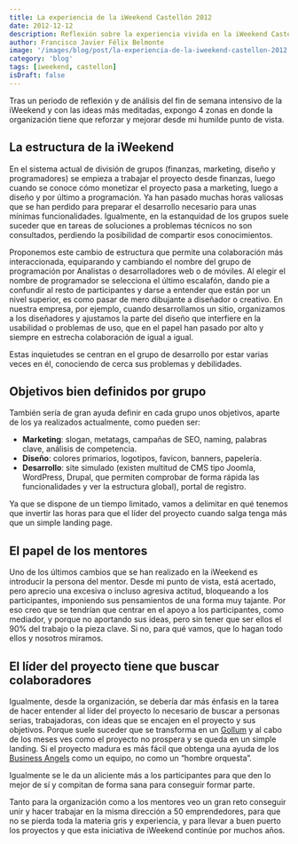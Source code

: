 ```yaml
---
title: La experiencia de la iWeekend Castellón 2012
date: 2012-12-12
description: Reflexión sobre la experiencia vivida en la iWeekend Castellón 2012, destacando aprendizajes, propuestas de mejora y el impacto en la colaboración entre emprendedores.
author: Francisco Javier Félix Belmonte
image: '/images/blog/post/la-experiencia-de-la-iweekend-castellon-2012.webp'
category: 'blog'
tags: [iweekend, castellon]
isDraft: false
---
```


Tras un periodo de reflexión y de análisis del fin de semana intensivo de la iWeekend y con las ideas más meditadas, expongo 4 zonas en donde la organización tiene que reforzar y mejorar desde mi humilde punto de vista.

## La estructura de la iWeekend

En el sistema actual de división de grupos (finanzas, marketing, diseño y programadores) se empieza a trabajar el proyecto desde finanzas, luego cuando se conoce cómo monetizar el proyecto pasa a marketing, luego a diseño y por último a programación. Ya han pasado muchas horas valiosas que se han perdido para preparar el desarrollo necesario para unas mínimas funcionalidades. Igualmente, en la estanquidad de los grupos suele suceder que en tareas de soluciones a problemas técnicos no son consultados, perdiendo la posibilidad de compartir esos conocimientos.

Proponemos este cambio de estructura que permite una colaboración más interaccionada, equiparando y cambiando el nombre del grupo de programación por Analistas o desarrolladores web o de móviles. Al elegir el nombre de programador se selecciona el último escalafón, dando pie a confundir al resto de participantes y darse a entender que están por un nivel superior, es como pasar de mero dibujante a diseñador o creativo. En nuestra empresa, por ejemplo, cuando desarrollamos un sitio, organizamos a los diseñadores y ajustamos la parte del diseño que interfiere en la usabilidad o problemas de uso, que en el papel han pasado por alto y siempre en estrecha colaboración de igual a igual.

Estas inquietudes se centran en el grupo de desarrollo por estar varias veces en él, conociendo de cerca sus problemas y debilidades.

## Objetivos bien definidos por grupo

También sería de gran ayuda definir en cada grupo unos objetivos, aparte de los ya realizados actualmente, como pueden ser:

- **Marketing**: slogan, metatags, campañas de SEO, naming, palabras clave, análisis de competencia.
- **Diseño**: colores primarios, logotipos, favicon, banners, papelería.
- **Desarrollo**: site simulado (existen multitud de CMS tipo Joomla, WordPress, Drupal, que permiten comprobar de forma rápida las funcionalidades y ver la estructura global), portal de registro.

Ya que se dispone de un tiempo limitado, vamos a delimitar en qué tenemos que invertir las horas para que el líder del proyecto cuando salga tenga más que un simple landing page.

## El papel de los mentores

Uno de los últimos cambios que se han realizado en la iWeekend es introducir la persona del mentor. Desde mi punto de vista, está acertado, pero aprecio una excesiva o incluso agresiva actitud, bloqueando a los participantes, imponiendo sus pensamientos de una forma muy tajante. Por eso creo que se tendrían que centrar en el apoyo a los participantes, como mediador, y porque no aportando sus ideas, pero sin tener que ser ellos el 90% del trabajo o la pieza clave. Si no, para qué vamos, que lo hagan todo ellos y nosotros miramos.

## El líder del proyecto tiene que buscar colaboradores

Igualmente, desde la organización, se debería dar más énfasis en la tarea de hacer entender al líder del proyecto lo necesario de buscar a personas serias, trabajadoras, con ideas que se encajen en el proyecto y sus objetivos. Porque suele suceder que se transforma en un [Gollum](http://es.wikipedia.org/wiki/Gollum) y al cabo de los meses ves como el proyecto no prospera y se queda en un simple landing. Si el proyecto madura es más fácil que obtenga una ayuda de los [Business Angels](http://es.wikipedia.org/wiki/Inversor_%C3%A1ngel) como un equipo, no como un “hombre orquesta”.

Igualmente se le da un aliciente más a los participantes para que den lo mejor de sí y compitan de forma sana para conseguir formar parte.

Tanto para la organización como a los mentores veo un gran reto conseguir unir y hacer trabajar en la misma dirección a 50 emprendedores, para que no se pierda toda la materia gris y experiencia, y para llevar a buen puerto los proyectos y que esta iniciativa de iWeekend continúe por muchos años.